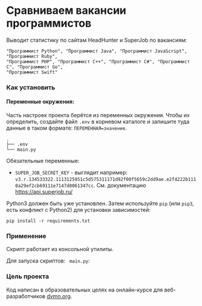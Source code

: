 # Сравниваем вакансии программистов

Выводит статистику по сайтам HeadHunter и SuperJob по вакансиям:
```
"Программист Python", "Программист Java", "Программист JavaScript", "Программист Ruby",
"Программист PHP", "Программист C++", "Программист C#", "Программист C", "Программист Go",
"Программист Swift"
```
### Как установить
#### Переменные окружения:

Часть настроек проекта берётся из переменных окружения. Чтобы их определить, создайте файл `.env` в корневом каталоге и запишите туда данные в таком формате: `ПЕРЕМЕННАЯ=значение`.

```
.
├── .env
└── main.py
```
Обязательные переменные:
- `SUPER_JOB_SECRET_KEY` - выглядит например: `v3.r.134533322.1113125951c5d575311171d92f00f5659c2dd9ae.e2f4222b1110a29ef2cb69111e7147d0061347cc`. См. документацию https://api.superjob.ru/


Python3 должен быть уже установлен. 
Затем используйте `pip` (или `pip3`, есть конфликт с Python2) для установки зависимостей:
```
pip install -r requirements.txt
```

### Применение
Скрипт работает из консольной утилиты.

Для запуска скриптов: ``` main.py```:


### Цель проекта

Код написан в образовательных целях на онлайн-курсе для веб-разработчиков [dvmn.org](https://dvmn.org/).